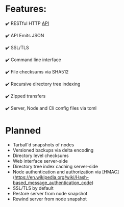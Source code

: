 # Features:

:heavy_check_mark: RESTful HTTP [API](https://github.com/tywkeene/autobd/blob/dev/API.md)

:heavy_check_mark: API Emits JSON

:heavy_check_mark: SSL/TLS

:heavy_check_mark: Command line interface

:heavy_check_mark: File checksums via SHA512

:heavy_check_mark: Recursive directory tree indexing

:heavy_check_mark: Zipped transfers

:heavy_check_mark: Server, Node and Cli config files via toml

# Planned
* Tarball'd snapshots of nodes
* Versioned backups via delta encoding
* Directory level checksums
* Web interface server-side
* Directory tree index caching server-side
* Node authentication and authorization via [HMAC] (https://en.wikipedia.org/wiki/Hash-based_message_authentication_code)
* SSL/TLS by default
* Restore server from node snapshot
* Rewind server from node snapshot
